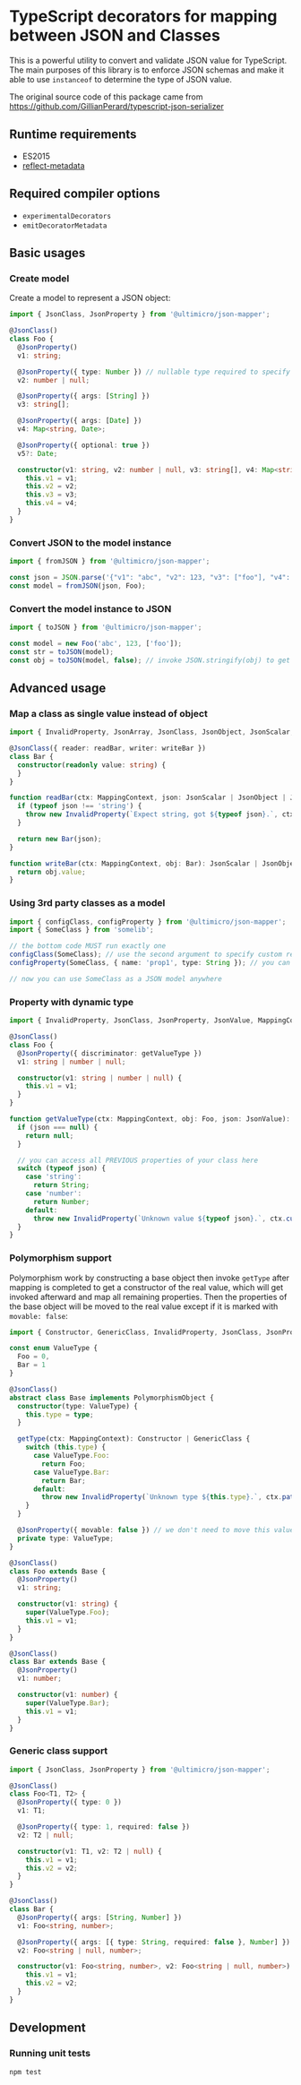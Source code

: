 # TypeScript decorators for mapping between JSON and Classes

This is a powerful utility to convert and validate JSON value for TypeScript. The main purposes of this library is to enforce JSON schemas and make it
able to use `instanceof` to determine the type of JSON value.

The original source code of this package came from https://github.com/GillianPerard/typescript-json-serializer

## Runtime requirements

- ES2015
- [reflect-metadata](https://www.npmjs.com/package/reflect-metadata)

## Required compiler options

- `experimentalDecorators`
- `emitDecoratorMetadata`

## Basic usages

### Create model

Create a model to represent a JSON object:

```ts
import { JsonClass, JsonProperty } from '@ultimicro/json-mapper';

@JsonClass()
class Foo {
  @JsonProperty()
  v1: string;

  @JsonProperty({ type: Number }) // nullable type required to specify type explicitly
  v2: number | null;

  @JsonProperty({ args: [String] })
  v3: string[];

  @JsonProperty({ args: [Date] })
  v4: Map<string, Date>;

  @JsonProperty({ optional: true })
  v5?: Date;

  constructor(v1: string, v2: number | null, v3: string[], v4: Map<string, Date>) {
    this.v1 = v1;
    this.v2 = v2;
    this.v3 = v3;
    this.v4 = v4;
  }
}
```

### Convert JSON to the model instance

```ts
import { fromJSON } from '@ultimicro/json-mapper';

const json = JSON.parse('{"v1": "abc", "v2": 123, "v3": ["foo"], "v4": "2006-01-02T15:04:05.000Z"}');
const model = fromJSON(json, Foo);
```

### Convert the model instance to JSON

```ts
import { toJSON } from '@ultimicro/json-mapper';

const model = new Foo('abc', 123, ['foo']);
const str = toJSON(model);
const obj = toJSON(model, false); // invoke JSON.stringify(obj) to get JSON string
```

## Advanced usage

### Map a class as single value instead of object

```ts
import { InvalidProperty, JsonArray, JsonClass, JsonObject, JsonScalar, MappingContext } from '@ultimicro/json-mapper';

@JsonClass({ reader: readBar, writer: writeBar })
class Bar {
  constructor(readonly value: string) {
  }
}

function readBar(ctx: MappingContext, json: JsonScalar | JsonObject | JsonArray): Bar {
  if (typeof json !== 'string') {
    throw new InvalidProperty(`Expect string, got ${typeof json}.`, ctx.currentPath());
  }

  return new Bar(json);
}

function writeBar(ctx: MappingContext, obj: Bar): JsonScalar | JsonObject | JsonArray {
  return obj.value;
}
```

### Using 3rd party classes as a model

```ts
import { configClass, configProperty } from '@ultimicro/json-mapper';
import { SomeClass } from 'somelib';

// the bottom code MUST run exactly one
configClass(SomeClass); // use the second argument to specify custom reader/writer to treat this class as a single value like the above example
configProperty(SomeClass, { name: 'prop1', type: String }); // you can use any additional options that are available on JsonProperty

// now you can use SomeClass as a JSON model anywhere
```

### Property with dynamic type

```ts
import { InvalidProperty, JsonClass, JsonProperty, JsonValue, MappingContext, Type } from '@ultimicro/json-mapper';

@JsonClass()
class Foo {
  @JsonProperty({ discriminator: getValueType })
  v1: string | number | null;

  constructor(v1: string | number | null) {
    this.v1 = v1;
  }
}

function getValueType(ctx: MappingContext, obj: Foo, json: JsonValue): Type | { type: Type, required?: boolean } {
  if (json === null) {
    return null;
  }

  // you can access all PREVIOUS properties of your class here
  switch (typeof json) {
    case 'string':
      return String;
    case 'number':
      return Number;
    default:
      throw new InvalidProperty(`Unknown value ${typeof json}.`, ctx.currentPath());
  }
}
```

### Polymorphism support

Polymorphism work by constructing a base object then invoke `getType` after mapping is completed to get a constructor of the real value, which will
get invoked afterward and map all remaining properties. Then the properties of the base object will be moved to the real value except if it is marked
with `movable: false`:

```ts
import { Constructor, GenericClass, InvalidProperty, JsonClass, JsonProperty, MappingContext, PolymorphismObject } from '@ultimicro/json-mapper';

const enum ValueType {
  Foo = 0,
  Bar = 1
}

@JsonClass()
abstract class Base implements PolymorphismObject {
  constructor(type: ValueType) {
    this.type = type;
  }

  getType(ctx: MappingContext): Constructor | GenericClass {
    switch (this.type) {
      case ValueType.Foo:
        return Foo;
      case ValueType.Bar:
        return Bar;
      default:
        throw new InvalidProperty(`Unknown type ${this.type}.`, ctx.pathFor('type'));
    }
  }

  @JsonProperty({ movable: false }) // we don't need to move this value due to the derived class explicitly assign it via constructor
  private type: ValueType;
}

@JsonClass()
class Foo extends Base {
  @JsonProperty()
  v1: string;

  constructor(v1: string) {
    super(ValueType.Foo);
    this.v1 = v1;
  }
}

@JsonClass()
class Bar extends Base {
  @JsonProperty()
  v1: number;

  constructor(v1: number) {
    super(ValueType.Bar);
    this.v1 = v1;
  }
}
```

### Generic class support

```ts
import { JsonClass, JsonProperty } from '@ultimicro/json-mapper';

@JsonClass()
class Foo<T1, T2> {
  @JsonProperty({ type: 0 })
  v1: T1;

  @JsonProperty({ type: 1, required: false })
  v2: T2 | null;

  constructor(v1: T1, v2: T2 | null) {
    this.v1 = v1;
    this.v2 = v2;
  }
}

@JsonClass()
class Bar {
  @JsonProperty({ args: [String, Number] })
  v1: Foo<string, number>;

  @JsonProperty({ args: [{ type: String, required: false }, Number] })
  v2: Foo<string | null, number>;

  constructor(v1: Foo<string, number>, v2: Foo<string | null, number>) {
    this.v1 = v1;
    this.v2 = v2;
  }
}
```

## Development

### Running unit tests

```sh
npm test
```
